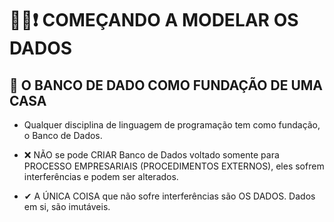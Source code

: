 # 🗿🤏❗ **COMEÇANDO A MODELAR OS DADOS**

## 🏡 **O BANCO DE DADO COMO FUNDAÇÃO DE UMA CASA**

- Qualquer disciplina de linguagem de programação tem como fundação, o Banco de Dados.

- ❌ NÃO se pode CRIAR Banco de Dados voltado somente para PROCESSO EMPRESARIAIS (PROCEDIMENTOS EXTERNOS),
eles sofrem interferências e podem ser alterados.

- ✔ A ÚNICA COISA que não sofre interferências são OS DADOS. Dados em si, são imutáveis.

